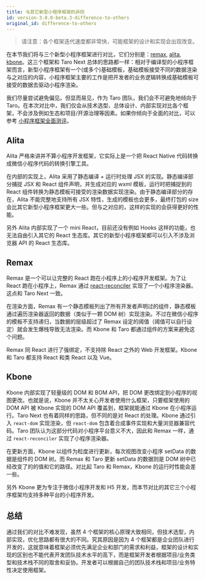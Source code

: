 ```yaml
---
title: 与其它新型小程序框架的异同
id: version-3.0.0-beta.3-difference-to-others
original_id: difference-to-others
---
```


> 请注意：各个框架迭代速度都非常快，可能框架的设计和实现会出现改变。

在本节我们将与三个新型小程序框架进行对比，它们分别是：[remax](https://github.com/remaxjs/remax), [alita](https://github.com/areslabs/alita), [kbone](https://github.com/wechat-miniprogram/kbone)。这三个框架和 Taro Next 总体的思路都一样：相对于编译型的小程序框架而言，新型小程序框架有一个(或多个)基础模板，基础模板接受不同的数据渲染与之对应的内容，小程序框架主要的工作是把开发者的业务逻辑转换成基础模板可接受的数据去驱动小程序渲染。

我们尽量尝试避免偏见。但显而易见，作为 Taro 团队，我们会不可避免地倾向于 Taro。在本次对比中，我们仅会从技术选型、总体设计、内部实现对比各个框架，不会涉及例如生态和项目/开源治理等因素。如果你倾向于全面的对比，可以参考 [小程序框架全面测评](https://aotu.io/notes/2019/03/12/mini-program-framework-full-review/)。

## Alita

Alita 严格来讲并不算小程序开发框架，它实际上是一个把 React Native 代码转换成微信小程序代码的转换引擎工具。

在内部的实现上，Alita 采用了静态编译 + 运行时处理 JSX 的实现。静态编译部分捕捉 JSX 和 React 组件声明，并生成对应的 wxml 模板，运行时把捕捉到的 React 组件转换为静态模板可接受的渲染数据实现渲染。由于静态编译部分的存在，Alita 不能完整地支持所有 JSX 特性，生成的模板也会更多，最终打包的 size 会比其它新型小程序框架更大一些。但与之对应的，这样的实现的会获得更好的性能。

另外 Alita 内部实现了一个 mini React，目前还没有例如 Hooks 这样的功能，也无法自由引入其它的 React 生态库。其它的新型小程序框架都可以引入不涉及浏览器 API 的 React 生态库。

## Remax

Remax 是一个可以让完整的 React 跑在小程序上的小程序开发框架。为了让 React 跑在小程序上，Remax 通过 [react-reconciler](https://www.npmjs.com/search?q=react-reconcile) 实现了一个小程序渲染器。这点和 Taro Next 一致。

在渲染方面，Remax 有一个静态模板列出了所有开发者声明过的组件，静态模板通过遍历渲染器返回的数据（类似于一颗 DOM 树）实现渲染。不过在微信小程序的模板不支持递归，当数据的层级超过了 Remax 设定的阈值（阈值可以自行设定）就会发生爆栈导致无法渲染。而 Kbone 和 Taro 都通过组件的方案来避免这个问题。

Remax 同 React 进行了强绑定，不支持除 React 之外的 Web 开发框架。Kbone 和 Taro 都支持 React 和类 React 以及 Vue。

## Kbone

Kbone 内部实现了轻量级的 DOM 和 BOM API，把 DOM 更改绑定到小程序的视图更改。也就是说，Kbone 并不太关心开发者使用什么框架，只要框架使用的 DOM API 被 Kbone 实现的 DOM API 覆盖到，框架就能通过 Kbone 在小程序运行。Taro Next 也有着同样的思路，但不同的是对 React 的处理。Kbone 通过引入 `react-dom` 实现渲染，但 `react-dom` 包含着合成事件实现和大量浏览器兼容代码。Taro 团队认为这部分代码对小程序平台意义不大，因此和 Remax 一样，通过 `react-reconciler` 实现了小程序渲染器。

在更新方面，Kbone 以组件为粒度进行更新，每次视图改变小程序 setData 的数据是组件的 DOM 树。而 Remax 和 Taro 更新 setData 的数据则是 DOM 树中已经改变了的的值和它的路径。对比起 Taro 和 Remax，Kbone 的运行时性能会差一些。

另外 Kbone 更为专注于微信小程序开发和 H5 开发，而本节对比的其它三个小程序框架均支持多种平台的小程序开发。

## 总结

通过我们的对比不难发现，虽然 4 个框架的核心原理大致相同，但技术选型，内部实现，优化思路都有很大的不同。究其原因是因为 4 个框架都是企业团队进行开发的，这就意味着框架必须优先满足企业和部门的需求和利益，框架的设计和实现的区别也不能代表开发团队技术水平的高下，而是框架开发者根据项目/业务类型和技术栈不同的取舍和妥协。开发者可以根据自己的团队技术栈和项目/业务特性决定使用框架。
